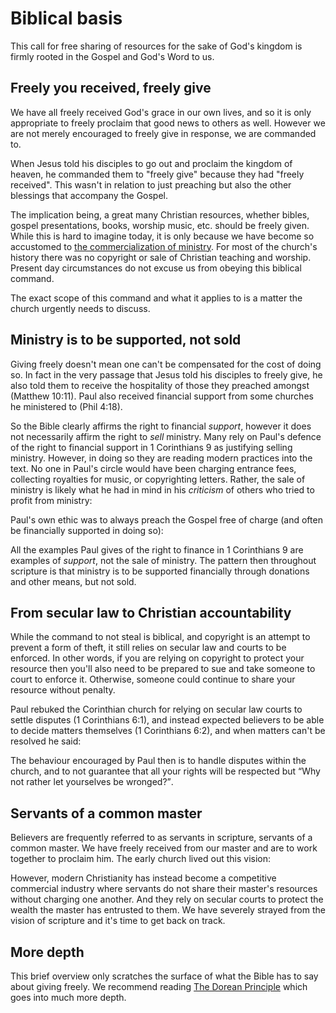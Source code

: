 
<script lang='ts' setup>

import BibleQuote from '@/_comp/BibleQuote.vue'

const passage_1cor9_18 = {
    niv: "What then is my reward? Just this: that in preaching the gospel I may offer it free of charge, and so not make full use of my rights as a preacher of the gospel.",
    oeb: "What is my reward, then? To present the good news free of all cost, and so make but a sparing use of the rights which it gives me.",
    web: "What then is my reward? That when I preach the Good News, I may present the Good News of Christ without charge, so as not to abuse my authority in the Good News.",
}

const passage_2cor2_17 = {
    niv: "Unlike so many, we do not peddle the word of God for profit. On the contrary, in Christ we speak before God with sincerity, as those sent from God.",
    oeb: "Unlike many people, we are not in the habit of making profit out of God’s message; but in all sincerity, and bearing God’s commission, we speak before him in union with Christ.",
    web: "For we are not as so many, peddling the word of God. But as of sincerity, but as of God, in the sight of God, we speak in Christ.",
}

const passage_mat10_7_8 = {
    niv: "As you go, proclaim this message: ‘The kingdom of heaven has come near.’ Heal the sick, raise the dead, cleanse those who have leprosy, drive out demons. Freely you have received; freely give.",
    oeb: "On your way proclaim that the kingdom of heaven is at hand. Cure the sick, raise the dead, make the lepers clean, drive out demons. You have received free of cost, give free of cost.",
    web: "As you go, preach, saying, ‘The Kingdom of Heaven is at hand!’ Heal the sick, cleanse the lepers, and cast out demons. Freely you received, so freely give.",
}

const passage_act4_32 = {
    niv: "All the believers were one in heart and mind. No one claimed that any of their possessions was their own, but they shared everything they had.",
    oeb: "The whole body of those who had become believers in Christ were of one heart and mind. Not one of them claimed any of his goods as his own, but everything was held for the common use.",
    web: "The multitude of those who believed were of one heart and soul. Not one of them claimed that anything of the things which he possessed was his own, but they had all things in common.",
}

const passage_1cor6_7 = {
    niv: "Why not rather be wronged? Why not rather be cheated?",
    oeb: "Why not rather let yourselves be wronged? Why not rather let yourselves be cheated?",
    web: "Why not rather be wronged? Why not rather be defrauded?",
}

</script>


# Biblical basis

This call for free sharing of resources for the sake of God's kingdom is firmly rooted in the Gospel and God's Word to us.


## Freely you received, freely give
We have all freely received God's grace in our own lives, and so it is only appropriate to freely proclaim that good news to others as well. However we are not merely encouraged to freely give in response, we are commanded to.

When Jesus told his disciples to go out and proclaim the kingdom of heaven, he commanded them to "freely give" because they had "freely received". This wasn't in relation to just preaching but also the other blessings that accompany the Gospel.

<BibleQuote passage='Matthew 10:7-8' :options='passage_mat10_7_8'></BibleQuote>

The implication being, a great many Christian resources, whether bibles, gospel presentations, books, worship music, etc. should be freely given. While this is hard to imagine today, it is only because we have become so accustomed to [the commercialization of ministry](/importance/#the-commercialization-of-ministry). For most of the church's history there was no copyright or sale of Christian teaching and worship. Present day circumstances do not excuse us from obeying this biblical command.

The exact scope of this command and what it applies to is a matter the church urgently needs to discuss.


## Ministry is to be supported, not sold
Giving freely doesn't mean one can't be compensated for the cost of doing so. In fact in the very passage that Jesus told his disciples to freely give, he also told them to receive the hospitality of those they preached amongst (Matthew 10:11). Paul also received financial support from some churches he ministered to (Phil 4:18).

So the Bible clearly affirms the right to financial _support_, however it does not necessarily affirm the right to _sell_ ministry. Many rely on Paul's defence of the right to financial support in 1 Corinthians 9 as justifying selling ministry. However, in doing so they are reading modern practices into the text. No one in Paul's circle would have been charging entrance fees, collecting royalties for music, or copyrighting letters. Rather, the sale of ministry is likely what he had in mind in his _criticism_ of others who tried to profit from ministry:

<BibleQuote passage='2 Corinthians 2:17' :options='passage_2cor2_17'></BibleQuote>

Paul's own ethic was to always preach the Gospel free of charge (and often be financially supported in doing so):

<BibleQuote passage='1 Corinthians 9:18' :options='passage_1cor9_18'></BibleQuote>

All the examples Paul gives of the right to finance in 1 Corinthians 9 are examples of _support_, not the sale of ministry. The pattern then throughout scripture is that ministry is to be supported financially through donations and other means, but not sold.


## From secular law to Christian accountability
While the command to not steal is biblical, and copyright is an attempt to prevent a form of theft, it still relies on secular law and courts to be enforced. In other words, if you are relying on copyright to protect your resource then you'll also need to be prepared to sue and take someone to court to enforce it. Otherwise, someone could continue to share your resource without penalty.

Paul rebuked the Corinthian church for relying on secular law courts to settle disputes (1 Corinthians 6:1), and instead expected believers to be able to decide matters themselves (1 Corinthians 6:2), and when matters can't be resolved he said:

<BibleQuote passage='1 Corinthians 6:7' :options='passage_1cor6_7'></BibleQuote>

The behaviour encouraged by Paul then is to handle disputes within the church, and to not guarantee that all your rights will be respected but <q>Why not rather let yourselves be wronged?</q>.


## Servants of a common master
Believers are frequently referred to as servants in scripture, servants of a common master. We have freely received from our master and are to work together to proclaim him. The early church lived out this vision:

<BibleQuote passage='Acts 4:32' :options='passage_act4_32'></BibleQuote>

However, modern Christianity has instead become a competitive commercial industry where servants do not share their master's resources without charging one another. And they rely on secular courts to protect the wealth the master has entrusted to them. We have severely strayed from the vision of scripture and it's time to get back on track.


## More depth

This brief overview only scratches the surface of what the Bible has to say about giving freely. We recommend reading [The Dorean Principle](https://thedoreanprinciple.org/) which goes into much more depth.
